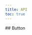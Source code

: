 ```yaml
---
title: API
toc: true
---
```


<DocWebComponentAPI component="cds-input-group">
## Button
<template v-slot:properties>

### Button Properties

</template>
<template v-slot:slots>

### Button Slots

</template>
</DocWebComponentAPI>
